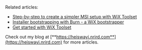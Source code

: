 Related articles:
- [Step-by-step to create a simpler MSI setup with WiX Toolset](https://heiswayi.nrird.com/simpler-msi-setup-with-wix-toolset)
- [Installer bootstrapping with Burn - a WiX bootstrapper](https://heiswayi.nrird.com/installer-bootstrapping-with-burn)
- [Get started with WiX Toolset](https://heiswayi.nrird.com/get-started-with-wix-toolset)

Check out my blog at [**https://heiswayi.nrird.com**](https://heiswayi.nrird.com) for more articles.
